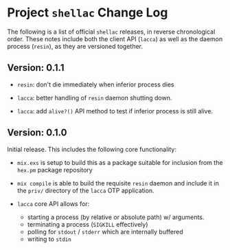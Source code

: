 # Project `shellac` Change Log

The following is a list of official `shellac` releases, in reverse
chronological order. These notes include both the client API (`lacca`)
as well as the daemon process (`resin`), as they are versioned together.

## Version: 0.1.1

- `resin`: don't die immediately when inferior process dies

- `lacca`: better handling of `resin` daemon shutting down.

- `lacca`: add `alive?()` API method to test if inferior process
  is still alive.


## Version: 0.1.0

Initial release. This includes the following core functionality:

- `mix.exs` is setup to build this as a package suitable for inclusion
  from the `hex.pm` package repository

- `mix compile` is able to build the requisite `resin` daemon and include
  it in the `priv/` directory of the `lacca` OTP application.

- `lacca` core API allows for:
  - starting a process (by relative or absolute path) w/ arguments.
  - terminating a process (`SIGKILL` effectively)
  - polling for `stdout` / `stderr` which are internally buffered
  - writing to `stdin`
